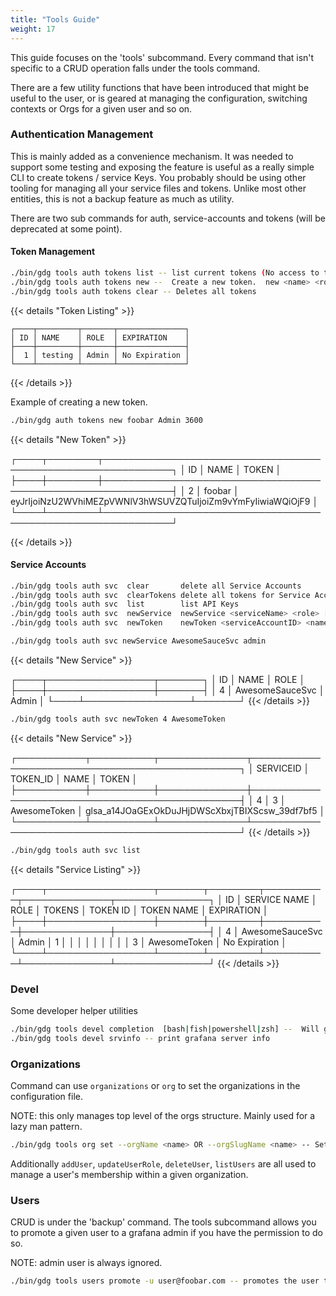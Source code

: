 ```yaml
---
title: "Tools Guide"
weight: 17
---
```


This guide focuses on the 'tools' subcommand.  Every command that isn't specific to a CRUD operation falls under the tools command.

There are a few utility functions that have been introduced that might be useful to the user, or is geared at managing the configuration,
switching contexts or Orgs for a given user and so on.

### Authentication Management

This is mainly added as a convenience mechanism.  It was needed to support some testing and exposing the feature is useful as a really simple CLI to create tokens / service Keys.  You probably should be using other tooling for managing all your service files and tokens.   Unlike most other entities, this is not a backup feature as much as utility.

There are two sub commands for auth, service-accounts and tokens (will be deprecated at some point).

#### Token Management


```sh
./bin/gdg tools auth tokens list -- list current tokens (No access to the actual token secret)
./bin/gdg tools auth tokens new --  Create a new token.  new <name> <role> [ttl in seconds, forever otherwise]
./bin/gdg tools auth tokens clear -- Deletes all tokens
```

{{< details "Token Listing" >}}
```
┌────┬─────────┬───────┬───────────────┐
│ ID │ NAME    │ ROLE  │ EXPIRATION    │
├────┼─────────┼───────┼───────────────┤
│  1 │ testing │ Admin │ No Expiration │
└────┴─────────┴───────┴───────────────┘
```
{{< /details >}}

Example of creating a new token.

```sh
./bin/gdg auth tokens new foobar Admin 3600
```

{{< details "New Token" >}}

┌────┬────────┬─────────────────────────────────────────────────────────────┐
│ ID │ NAME   │ TOKEN                                                       │
├────┼────────┼─────────────────────────────────────────────────────────────┤
│  2 │ foobar │ eyJrIjoiNzU2WVhiMEZpVWNlV3hWSUVZQTuIjoiZm9vYmFyIiwiaWQiOjF9 │
└────┴────────┴─────────────────────────────────────────────────────────────┘

{{< /details >}}


#### Service Accounts


```sh
./bin/gdg tools auth svc  clear       delete all Service Accounts
./bin/gdg tools auth svc  clearTokens delete all tokens for Service Account
./bin/gdg tools auth svc  list        list API Keys
./bin/gdg tools auth svc  newService  newService <serviceName> <role> [ttl in seconds]
./bin/gdg tools auth svc  newToken    newToken <serviceAccountID> <name> [ttl in seconds]
```

```sh
./bin/gdg tools auth svc newService AwesomeSauceSvc admin
```

{{< details "New Service" >}}

┌────┬─────────────────┬───────┐
│ ID │ NAME            │ ROLE  │
├────┼─────────────────┼───────┤
│  4 │ AwesomeSauceSvc │ Admin │
└────┴─────────────────┴───────┘
{{< /details >}}

```sh
./bin/gdg tools auth svc newToken 4 AwesomeToken
```

{{< details "New Service" >}}

┌───────────┬──────────┬──────────────┬────────────────────────────────────────────────┐
│ SERVICEID │ TOKEN_ID │ NAME         │ TOKEN                                          │
├───────────┼──────────┼──────────────┼────────────────────────────────────────────────┤
│         4 │        3 │ AwesomeToken │ glsa_a14JOaGExOkDuJHjDWScXbxjTBIXScsw_39df7bf5 │
└───────────┴──────────┴──────────────┴────────────────────────────────────────────────┘
{{< /details >}}

```sh
./bin/gdg tools auth svc list
```

{{< details "Service Listing" >}}

┌────┬─────────────────┬───────┬────────┬──────────┬──────────────┬───────────────┐
│ ID │ SERVICE NAME    │ ROLE  │ TOKENS │ TOKEN ID │ TOKEN NAME   │ EXPIRATION    │
├────┼─────────────────┼───────┼────────┼──────────┼──────────────┼───────────────┤
│ 4  │ AwesomeSauceSvc │ Admin │ 1      │          │              │               │
│    │                 │       │        │        3 │ AwesomeToken │ No Expiration │
└────┴─────────────────┴───────┴────────┴──────────┴──────────────┴───────────────┘
{{< /details >}}


### Devel
Some developer helper utilities


```sh
./bin/gdg tools devel completion  [bash|fish|powershell|zsh] --  Will generate autocompletion for GDG for your favorite shell
./bin/gdg tools devel srvinfo -- print grafana server info
```


### Organizations
Command can use `organizations` or `org` to set the organizations in the configuration file.

NOTE: this only manages top level of the orgs structure. Mainly used for a lazy man pattern.

```sh
./bin/gdg tools org set --orgName <name> OR --orgSlugName <name> -- Sets a given Org filter.  All Dashboards and Datasources etc are uploaded to the given Org only.
```

Additionally `addUser`, `updateUserRole`, `deleteUser`, `listUsers` are all used to manage a user's membership within a given organization.

### Users

CRUD is under the 'backup' command.  The tools subcommand allows you to promote a given user to a grafana admin if you have the permission to do so.

NOTE: admin user is always ignored.

```sh
./bin/gdg tools users promote -u user@foobar.com -- promotes the user to a grafana admin
```
